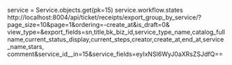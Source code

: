 service = Service.objects.get(pk=15)
service.workflow.states
http://localhost:8004/api/ticket/receipts/export_group_by_service/?page_size=10&page=1&ordering=-create_at&is_draft=0&
view_type=&export_fields=sn,title,bk_biz_id,service_type_name,catalog_fullname,current_status_display,current_steps,creator,create_at,end_at,service_name,stars,
comment&service_id__in=15&service_fields=eyIxNSI6WyJ0aXRsZSJdfQ==
